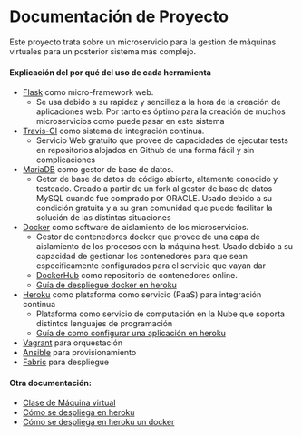 # Documentación de Proyecto

Este proyecto trata sobre un microservicio para la gestión de máquinas virtuales para un posterior
sistema más complejo.

#### Explicación del por qué del uso de cada herramienta

- [Flask](http://flask.pocoo.org/) como micro-framework web.
  - Se usa debido a su rapidez y sencillez a la hora de la creación de aplicaciones web. Por tanto es óptimo para la creación de muchos microservicios como puede pasar en este sistema
- [Travis-CI](https://travis-ci.org) como sistema de integración continua.
  - Servicio Web gratuito que provee de capacidades de ejecutar tests en repositorios alojados en Github de una forma fácil y sin complicaciones
- [MariaDB](https://github.com/MariaDB/server) como gestor de base de datos.
  - Getor de base de datos de código abierto, altamente conocido y testeado. Creado a partir de un fork al gestor de base de datos MySQL cuando fue comprado por ORACLE. Usado debido a su condición gratuita y a su gran comunidad que puede facilitar la solución de las distintas situaciones
- [Docker](https://github.com/docker/cli) como software de aislamiento de los microservicios.
  - Gestor de contenedores docker que provee de una capa de aislamiento de los procesos con la máquina host. Usado debido a su capacidad de gestionar los contenedores para que sean especificamente configurados para el servicio que vayan dar
  - [DockerHub](https://hub.docker.com/) como repositorio de contenedores online.
  - [Guía de despliegue docker en heroku](https://github.com/jcpulido97/ProyectoIV/tree/master/doc/docker.md)
- [Heroku](https://www.heroku.com/) como plataforma como servicio (PaaS) para integración continua
  - Plataforma como servicio de computación en la Nube que soporta distintos lenguajes de programación
  - [Guía de como configurar una aplicación en heroku](https://github.com/jcpulido97/ProyectoIV/tree/master/doc/heroku.md)
- [Vagrant](https://www.vagrantup.com/) para orquestación
- [Ansible](https://www.ansible.com/) para provisionamiento
- [Fabric](https://fabric.io/) para despliegue



#### Otra documentación:

- [Clase de Máquina virtual](https://github.com/jcpulido97/ProyectoIV/tree/master/doc/ClaseVM.md)
- [Cómo se despliega en heroku](https://github.com/jcpulido97/ProyectoIV/tree/master/doc/heroku.md)
- [Cómo se despliega en heroku un docker](https://github.com/jcpulido97/ProyectoIV/tree/master/doc/docker.md)